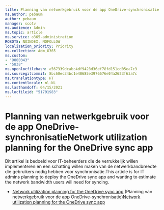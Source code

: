 ```yaml
---
title: Planning van netwerkgebruik voor de app OneDrive-synchronisatie
ms.author: pebaum
author: pebaum
manager: scotv
ms.audience: Admin
ms.topic: article
ms.service: o365-administration
ROBOTS: NOINDEX, NOFOLLOW
localization_priority: Priority
ms.collection: Adm_O365
ms.custom:
- "9000343"
- "5838"
ms.openlocfilehash: a567339dcabc4df9428d36ef78fd151cd05ea7c3
ms.sourcegitcommit: 8bc60ec34bc1e40685e3976576e04a2623f63a7c
ms.translationtype: HT
ms.contentlocale: nl-NL
ms.lasthandoff: 04/15/2021
ms.locfileid: "51791983"
---
```

# <a name="network-utilization-planning-for-the-onedrive-sync-app"></a><span data-ttu-id="3a289-102">Planning van netwerkgebruik voor de app OneDrive-synchronisatie</span><span class="sxs-lookup"><span data-stu-id="3a289-102">Network utilization planning for the OneDrive sync app</span></span>

<span data-ttu-id="3a289-103">Dit artikel is bedoeld voor IT-beheerders die de verrukkelijk willen implementeren en een schatting willen maken van de netwerkbandbreedte die gebruikers nodig hebben voor synchronisatie.</span><span class="sxs-lookup"><span data-stu-id="3a289-103">This article is for IT admins planning to deploy the OneDrive sync app and wanting to estimate the network bandwidth users will need for syncing.</span></span>  

- <span data-ttu-id="3a289-104">[Network utilization planning for the OneDrive sync app](https://docs.microsoft.com/onedrive/network-utilization-planning) (Planning van netwerkgebruik voor de app OneDrive-synchronisatie)</span><span class="sxs-lookup"><span data-stu-id="3a289-104">[Network utilization planning for the OneDrive sync app](https://docs.microsoft.com/onedrive/network-utilization-planning)</span></span>